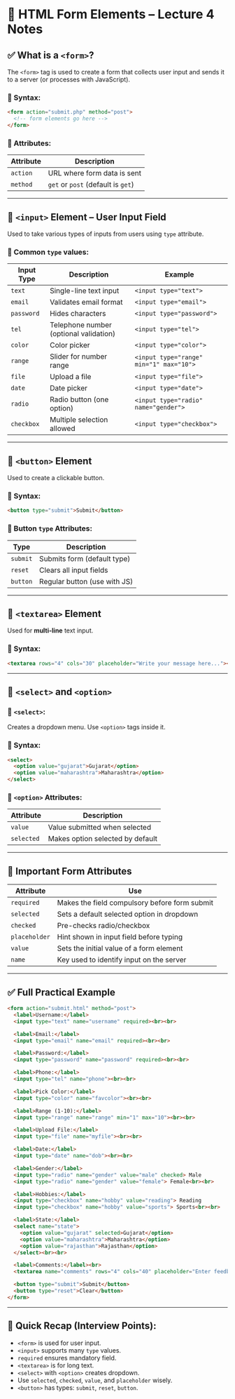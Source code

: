 

# 📄 **HTML Form Elements – Lecture 4 Notes**

## ✅ What is a `<form>`?

The `<form>` tag is used to create a form that collects user input and sends it to a server (or processes with JavaScript).

### 🔹 Syntax:

```html
<form action="submit.php" method="post">
  <!-- form elements go here -->
</form>
```

### 🔹 Attributes:

| Attribute | Description                        |
| --------- | ---------------------------------- |
| `action`  | URL where form data is sent        |
| `method`  | `get` or `post` (default is `get`) |

---

## 🧾 `<input>` Element – User Input Field

Used to take various types of inputs from users using `type` attribute.

### 🔹 Common `type` values:

| Input Type | Description                            | Example                                 |
| ---------- | -------------------------------------- | --------------------------------------- |
| `text`     | Single-line text input                 | `<input type="text">`                   |
| `email`    | Validates email format                 | `<input type="email">`                  |
| `password` | Hides characters                       | `<input type="password">`               |
| `tel`      | Telephone number (optional validation) | `<input type="tel">`                    |
| `color`    | Color picker                           | `<input type="color">`                  |
| `range`    | Slider for number range                | `<input type="range" min="1" max="10">` |
| `file`     | Upload a file                          | `<input type="file">`                   |
| `date`     | Date picker                            | `<input type="date">`                   |
| `radio`    | Radio button (one option)              | `<input type="radio" name="gender">`    |
| `checkbox` | Multiple selection allowed             | `<input type="checkbox">`               |

---

## 📌 `<button>` Element

Used to create a clickable button.

### 🔹 Syntax:

```html
<button type="submit">Submit</button>
```

### 🔹 Button `type` Attributes:

| Type     | Description                  |
| -------- | ---------------------------- |
| `submit` | Submits form (default type)  |
| `reset`  | Clears all input fields      |
| `button` | Regular button (use with JS) |

---

## 📝 `<textarea>` Element

Used for **multi-line** text input.

### 🔹 Syntax:

```html
<textarea rows="4" cols="30" placeholder="Write your message here..."></textarea>
```

---

## 🔽 `<select>` and `<option>`

### 🔹 `<select>`:

Creates a dropdown menu. Use `<option>` tags inside it.

### 🔹 Syntax:

```html
<select>
  <option value="gujarat">Gujarat</option>
  <option value="maharashtra">Maharashtra</option>
</select>
```

### 🔹 `<option>` Attributes:

| Attribute  | Description                      |
| ---------- | -------------------------------- |
| `value`    | Value submitted when selected    |
| `selected` | Makes option selected by default |

---

## 📍 Important Form Attributes

| Attribute     | Use                                           |
| ------------- | --------------------------------------------- |
| `required`    | Makes the field compulsory before form submit |
| `selected`    | Sets a default selected option in dropdown    |
| `checked`     | Pre-checks radio/checkbox                     |
| `placeholder` | Hint shown in input field before typing       |
| `value`       | Sets the initial value of a form element      |
| `name`        | Key used to identify input on the server      |

---

## ✅ Full Practical Example

```html
<form action="submit.html" method="post">
  <label>Username:</label>
  <input type="text" name="username" required><br><br>

  <label>Email:</label>
  <input type="email" name="email" required><br><br>

  <label>Password:</label>
  <input type="password" name="password" required><br><br>

  <label>Phone:</label>
  <input type="tel" name="phone"><br><br>

  <label>Pick Color:</label>
  <input type="color" name="favcolor"><br><br>

  <label>Range (1-10):</label>
  <input type="range" name="range" min="1" max="10"><br><br>

  <label>Upload File:</label>
  <input type="file" name="myfile"><br><br>

  <label>Date:</label>
  <input type="date" name="dob"><br><br>

  <label>Gender:</label>
  <input type="radio" name="gender" value="male" checked> Male
  <input type="radio" name="gender" value="female"> Female<br><br>

  <label>Hobbies:</label>
  <input type="checkbox" name="hobby" value="reading"> Reading
  <input type="checkbox" name="hobby" value="sports"> Sports<br><br>

  <label>State:</label>
  <select name="state">
    <option value="gujarat" selected>Gujarat</option>
    <option value="maharashtra">Maharashtra</option>
    <option value="rajasthan">Rajasthan</option>
  </select><br><br>

  <label>Comments:</label><br>
  <textarea name="comments" rows="4" cols="40" placeholder="Enter feedback..."></textarea><br><br>

  <button type="submit">Submit</button>
  <button type="reset">Clear</button>
</form>
```

---

## 🧠 Quick Recap (Interview Points):

* `<form>` is used for user input.
* `<input>` supports many `type` values.
* `required` ensures mandatory field.
* `<textarea>` is for long text.
* `<select>` with `<option>` creates dropdown.
* Use `selected`, `checked`, `value`, and `placeholder` wisely.
* `<button>` has types: `submit`, `reset`, `button`.
